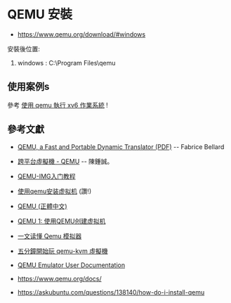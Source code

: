 # QEMU 安裝

* https://www.qemu.org/download/#windows

安裝後位置:
1. windows : C:\Program Files\qemu

## 使用案例s

參考 [使用 qemu 執行 xv6 作業系統](xv6) !

## 參考文獻

* [QEMU, a Fast and Portable Dynamic Translator (PDF)](http://archives.cse.iitd.ernet.in/~sbansal/csl862-virt/2010/readings/bellard.pdf) -- Fabrice Bellard
* [跨平台虛擬機 - QEMU](http://sp1.wikidot.com/qemu) -- 陳鍾誠。
* [QEMU-IMG入门教程](https://blog.gavinzh.com/2017/08/02/qemu-img-tutorial-commands/)
* [使用qemu安装虚拟机](https://blog.csdn.net/RichardYSteven/article/details/54645328) (讚!)
* [QEMU (正體中文)](https://wiki.archlinux.org/index.php/QEMU_(%E6%AD%A3%E9%AB%94%E4%B8%AD%E6%96%87))
* [QEMU 1: 使用QEMU创建虚拟机](https://my.oschina.net/kelvinxupt/blog/265108)
* [一文读懂 Qemu 模拟器](https://www.jianshu.com/p/db8c20aa6a69)
* [五分鐘開始玩 qemu-kvm 虛擬機](https://newtoypia.blogspot.com/2015/02/qemu-kvm.html)

* [QEMU Emulator User Documentation](http://people.redhat.com/pbonzini/qemu-test-doc/_build/html/index.html)
* https://www.qemu.org/docs/

* https://askubuntu.com/questions/138140/how-do-i-install-qemu
